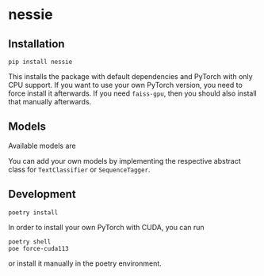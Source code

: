# nessie

## Installation

    pip install nessie

This installs the package with default dependencies and PyTorch with only CPU support.
If you want to use your own PyTorch version, you need to force install it afterwards. 
If you need `faiss-gpu`, then you should also install that manually afterwards.


## Models 

Available models are

You can add your own models by implementing the respective abstract class for `TextClassifier` or `SequenceTagger`.

## Development

    poetry install

In order to install your own PyTorch with CUDA, you can run

    poetry shell
    poe force-cuda113

or install it manually in the poetry environment.